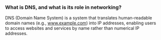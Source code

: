### What is DNS, and what is its role in networking?

DNS (Domain Name System) is a system that translates human-readable domain names (e.g., www.example.com) into IP addresses, enabling users to access websites and services by name rather than numerical IP addresses.

